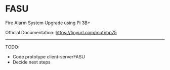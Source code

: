 # FASU
Fire Alarm System Upgrade using Pi 3B+

Official Documentation: https://tinyurl.com/mufnhp75

----------------------
TODO: 
* Code prototype client-serverFASU
* Decide next steps
